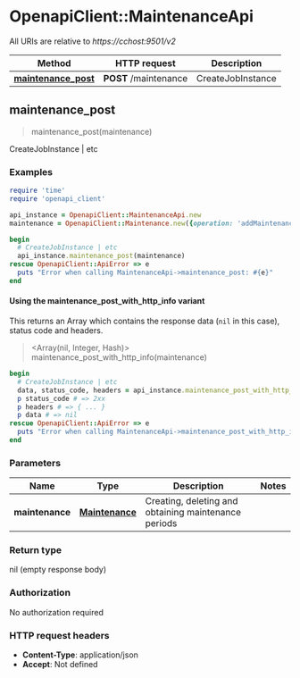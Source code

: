 # OpenapiClient::MaintenanceApi

All URIs are relative to *https://cchost:9501/v2*

| Method | HTTP request | Description |
| ------ | ------------ | ----------- |
| [**maintenance_post**](MaintenanceApi.md#maintenance_post) | **POST** /maintenance | CreateJobInstance | etc |


## maintenance_post

> maintenance_post(maintenance)

CreateJobInstance | etc

### Examples

```ruby
require 'time'
require 'openapi_client'

api_instance = OpenapiClient::MaintenanceApi.new
maintenance = OpenapiClient::Maintenance.new({operation: 'addMaintenance'}) # Maintenance | Creating, deleting and obtaining maintenance periods

begin
  # CreateJobInstance | etc
  api_instance.maintenance_post(maintenance)
rescue OpenapiClient::ApiError => e
  puts "Error when calling MaintenanceApi->maintenance_post: #{e}"
end
```

#### Using the maintenance_post_with_http_info variant

This returns an Array which contains the response data (`nil` in this case), status code and headers.

> <Array(nil, Integer, Hash)> maintenance_post_with_http_info(maintenance)

```ruby
begin
  # CreateJobInstance | etc
  data, status_code, headers = api_instance.maintenance_post_with_http_info(maintenance)
  p status_code # => 2xx
  p headers # => { ... }
  p data # => nil
rescue OpenapiClient::ApiError => e
  puts "Error when calling MaintenanceApi->maintenance_post_with_http_info: #{e}"
end
```

### Parameters

| Name | Type | Description | Notes |
| ---- | ---- | ----------- | ----- |
| **maintenance** | [**Maintenance**](Maintenance.md) | Creating, deleting and obtaining maintenance periods |  |

### Return type

nil (empty response body)

### Authorization

No authorization required

### HTTP request headers

- **Content-Type**: application/json
- **Accept**: Not defined

